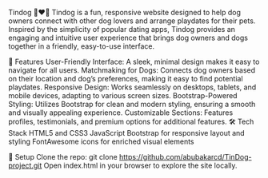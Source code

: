 Tindog 🐶❤️🐾
Tindog is a fun, responsive website designed to help dog owners connect with other dog lovers and arrange playdates for their pets. Inspired by the simplicity of popular dating apps, Tindog provides an engaging and intuitive user experience that brings dog owners and dogs together in a friendly, easy-to-use interface.

🐾 Features
User-Friendly Interface: A sleek, minimal design makes it easy to navigate for all users.
Matchmaking for Dogs: Connects dog owners based on their location and dog’s preferences, making it easy to find potential playdates.
Responsive Design: Works seamlessly on desktops, tablets, and mobile devices, adapting to various screen sizes.
Bootstrap-Powered Styling: Utilizes Bootstrap for clean and modern styling, ensuring a smooth and visually appealing experience.
Customizable Sections: Features profiles, testimonials, and premium options for additional features.
🛠️ Tech Stack
HTML5 and CSS3
JavaScript
Bootstrap for responsive layout and styling
FontAwesome icons for enriched visual elements

🚀 Setup
Clone the repo: git clone https://github.com/abubakarcd/TinDog-project.git 
Open index.html in your browser to explore the site locally.
